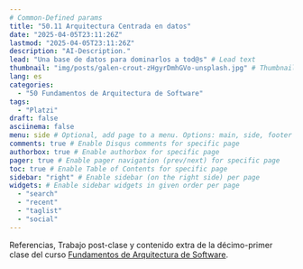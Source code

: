 ```yaml
---
# Common-Defined params
title: "50.11 Arquitectura Centrada en datos"
date: "2025-04-05T23:11:26Z"
lastmod: "2025-04-05T23:11:26Z"
description: "AI-Description."
lead: "Una base de datos para dominarlos a tod@s" # Lead text
thumbnail: "img/posts/galen-crout-zHgyrDmhGVo-unsplash.jpg" # Thumbnail image
lang: es
categories:
  - "50 Fundamentos de Arquitectura de Software"
tags:
  - "Platzi"
draft: false
asciinema: false
menu: side # Optional, add page to a menu. Options: main, side, footer
comments: true # Enable Disqus comments for specific page
authorbox: true # Enable authorbox for specific page
pager: true # Enable pager navigation (prev/next) for specific page
toc: true # Enable Table of Contents for specific page
sidebar: "right" # Enable sidebar (on the right side) per page
widgets: # Enable sidebar widgets in given order per page
  - "search"
  - "recent"
  - "taglist"
  - "social"
---
```


Referencias, Trabajo post-clase y contenido extra de la décimo-primer clase del curso [Fundamentos de Arquitectura de Software](https://platzi.com/). 

<!--more-->

